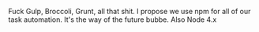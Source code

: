 Fuck Gulp, Broccoli, Grunt, all that shit. I propose we use npm for all of our
task automation.  It's the way of the future bubbe.  Also Node 4.x